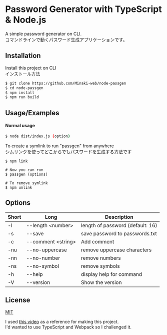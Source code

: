 # Password Generator with TypeScript & Node.js

A simple password generator on CLI.  
コマンドラインで動くパスワード生成アプリケーションです。  

## Installation
Install this project on CLI  
インストール方法

```bash
$ git clone https://github.com/Minaki-web/node-passgen
$ cd node-passgen
$ npm install 
$ npm run build
```

## Usage/Examples
#### Normal usage
```bash
$ node dist/index.js (option)
```

To create a symlink to run "passgen" from anywhere  
シムリンクを使ってどこからでもパスワードを生成する方法です

```
$ npm link

# Now you can run
$ passgen (options)

# To remove symlink
$ npm unlink
```

## Options

| Short | Long                | Description                      |
| ----- | ------------------- | -------------------------------- |
| -l    | --length \<number>  | length of password (default: 16) |
| -s    | --save              | save password to passwords.txt   |
| -c    | --comment \<string> | Add comment                      |
| -nu   | --no-uppercase      | remove uppercase characters      |
| -nn   | --no-number         | remove numbers                   |
| -ns   | --no-symbol         | remove symbols                   |
| -h    | --help              | display help for command         |
| -V    | --version           | Show the version                 |


## License

[MIT](https://choosealicense.com/licenses/mit/)

I used [this video](https://www.youtube.com/watch?v=3Xx83JAktXk) as a reference for making this project.  
I'd wanted to use TypeScript and Webpack so I challenged it.